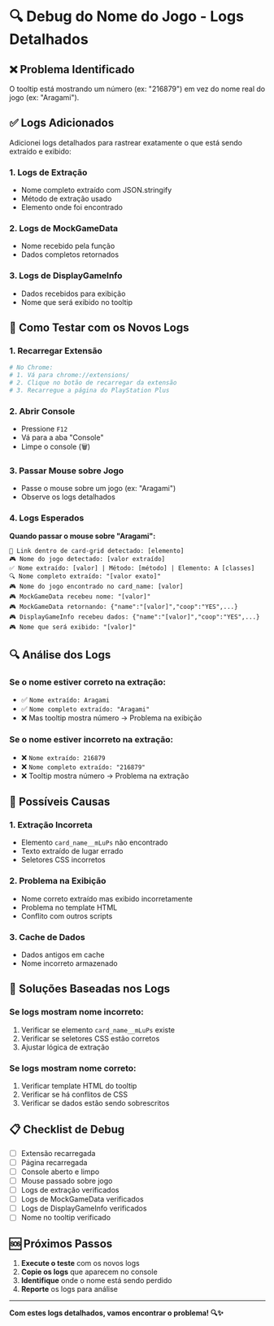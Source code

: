 # 🔍 Debug do Nome do Jogo - Logs Detalhados

## ❌ Problema Identificado

O tooltip está mostrando um número (ex: "216879") em vez do nome real do jogo (ex: "Aragami").

## ✅ Logs Adicionados

Adicionei logs detalhados para rastrear exatamente o que está sendo extraído e exibido:

### **1. Logs de Extração**
- Nome completo extraído com JSON.stringify
- Método de extração usado
- Elemento onde foi encontrado

### **2. Logs de MockGameData**
- Nome recebido pela função
- Dados completos retornados

### **3. Logs de DisplayGameInfo**
- Dados recebidos para exibição
- Nome que será exibido no tooltip

## 🧪 Como Testar com os Novos Logs

### **1. Recarregar Extensão**
```bash
# No Chrome:
# 1. Vá para chrome://extensions/
# 2. Clique no botão de recarregar da extensão
# 3. Recarregue a página do PlayStation Plus
```

### **2. Abrir Console**
- Pressione `F12`
- Vá para a aba "Console"
- Limpe o console (🗑️)

### **3. Passar Mouse sobre Jogo**
- Passe o mouse sobre um jogo (ex: "Aragami")
- Observe os logs detalhados

### **4. Logs Esperados**

**Quando passar o mouse sobre "Aragami":**
```
🔗 Link dentro de card-grid detectado: [elemento]
🎮 Nome do jogo detectado: [valor extraído]
✅ Nome extraído: [valor] | Método: [método] | Elemento: A [classes]
🔍 Nome completo extraído: "[valor exato]"
🎮 Nome do jogo encontrado no card_name: [valor]
🎮 MockGameData recebeu nome: "[valor]"
🎮 MockGameData retornando: {"name":"[valor]","coop":"YES",...}
🎮 DisplayGameInfo recebeu dados: {"name":"[valor]","coop":"YES",...}
🎮 Nome que será exibido: "[valor]"
```

## 🔍 Análise dos Logs

### **Se o nome estiver correto na extração:**
- ✅ `Nome extraído: Aragami`
- ✅ `Nome completo extraído: "Aragami"`
- ❌ Mas tooltip mostra número → Problema na exibição

### **Se o nome estiver incorreto na extração:**
- ❌ `Nome extraído: 216879`
- ❌ `Nome completo extraído: "216879"`
- ❌ Tooltip mostra número → Problema na extração

## 🎯 Possíveis Causas

### **1. Extração Incorreta**
- Elemento `card_name__mLuPs` não encontrado
- Texto extraído de lugar errado
- Seletores CSS incorretos

### **2. Problema na Exibição**
- Nome correto extraído mas exibido incorretamente
- Problema no template HTML
- Conflito com outros scripts

### **3. Cache de Dados**
- Dados antigos em cache
- Nome incorreto armazenado

## 🚀 Soluções Baseadas nos Logs

### **Se logs mostram nome incorreto:**
1. Verificar se elemento `card_name__mLuPs` existe
2. Verificar se seletores CSS estão corretos
3. Ajustar lógica de extração

### **Se logs mostram nome correto:**
1. Verificar template HTML do tooltip
2. Verificar se há conflitos de CSS
3. Verificar se dados estão sendo sobrescritos

## 📋 Checklist de Debug

- [ ] Extensão recarregada
- [ ] Página recarregada
- [ ] Console aberto e limpo
- [ ] Mouse passado sobre jogo
- [ ] Logs de extração verificados
- [ ] Logs de MockGameData verificados
- [ ] Logs de DisplayGameInfo verificados
- [ ] Nome no tooltip verificado

## 🆘 Próximos Passos

1. **Execute o teste** com os novos logs
2. **Copie os logs** que aparecem no console
3. **Identifique** onde o nome está sendo perdido
4. **Reporte** os logs para análise

---

**Com estes logs detalhados, vamos encontrar o problema! 🔍✨**
